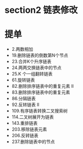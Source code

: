 # section2 链表修改
# 提单


- 2.两数相加
- 19.删除链表的倒数第N个节点
- 23.合并K个升序链表
- 24.两两交换链表中的节点
- 25.K 个一组翻转链表
- 61.旋转链表
- 82.删除排序链表中的重复元素 II
- 83.删除排序链表中的重复元素
- 86.分隔链表
- 92.反转链表 II
- 109.有序链表转换二叉搜索树
- 114.二叉树展开为链表
- 143.重排链表
- 203.移除链表元素
- 206.反转链表
- 237.删除链表中的节点
